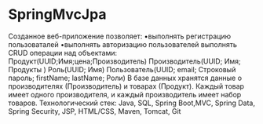 # SpringMvcJpa
Созданное веб-приложение позволяет: 
  •выполнять регистрацию пользоваталей
  •выполнять авторизацию пользователей
  выполнять CRUD операции над объектами:
                               Продукт(UUID;Имя;цена;Производитель)
                               Производитель(UUID; Имя; Продукты )
                               Роль(UUID; Имя)
                               Пользователь(UUID; email; Строковый пароль; firstName; lastName; Роли)
В базе данных хранятся данные о производителях (Производитель) и товарах (Продукт). Каждый товар имеет одного производителя, и каждый производитель имеет набор товаров.
Технологический стек: Java, SQL, Spring Boot,MVC, Spring Data, Spring Security, JSP, HTML/CSS, Maven, Tomcat, Git
